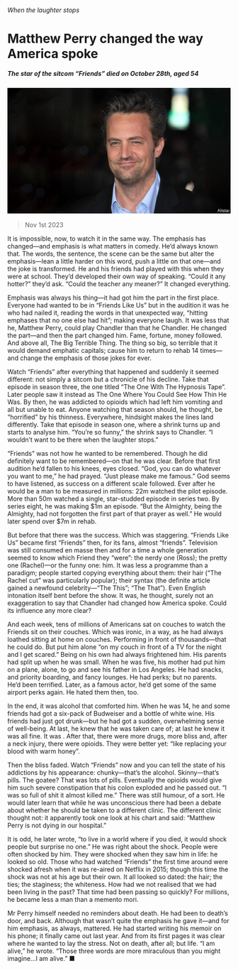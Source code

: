 ###### When the laughter stops

# Matthew Perry changed the way America spoke 

##### The star of the sitcom “Friends” died on October 28th, aged 54 

![image](images/20231104_OBP001.jpg) 

> Nov 1st 2023 

It is impossible, now, to watch it in the same way. The emphasis has changed—and emphasis is what matters in comedy. He’d always known that. The words, the sentence, the scene can be the same but alter the emphasis—lean a little harder on this word, push a little on that one—and the joke is transformed. He and his friends had played with this when they were at school. They’d developed their own way of speaking. “Could it  any hotter?” they’d ask. “Could the teacher any meaner?” It changed everything. 

Emphasis was always his thing—it had got him the part in the first place. Everyone had wanted to be in “Friends Like Us” but in the audition it was he who had nailed it, reading the words in that unexpected way, “hitting emphases that no one else had hit”; making everyone laugh. It was less that he, Matthew Perry, could play Chandler than that he Chandler. He changed the part—and then the part changed him. Fame, fortune, money followed. And above all, The Big Terrible Thing. The thing so big, so terrible that it would demand emphatic capitals; cause him to return to rehab 14 times—and change the emphasis of those jokes for ever. 

Watch “Friends” after everything that happened and suddenly it seemed different: not simply a sitcom but a chronicle of his decline. Take that episode in season three, the one titled “The One With The Hypnosis Tape”. Later people saw it instead as The One Where You Could See How Thin He Was. By then, he was addicted to opioids which had left him vomiting and all but unable to eat. Anyone watching that season should, he thought, be “horrified” by his thinness. Everywhere, hindsight makes the lines land differently. Take that episode in season one, where a shrink turns up and starts to analyse him. “You’re so funny,” the shrink says to Chandler. “I wouldn’t want to be there when the laughter stops.” 

“Friends” was not how he wanted to be remembered. Though he did definitely want to be remembered—on that he was clear. Before that first audition he’d fallen to his knees, eyes closed. “God, you can do whatever you want to me,” he had prayed. “Just please make me famous.” God seems to have listened, as success on a different scale followed. Ever after he would be a man to be measured in millions: 22m watched the pilot episode. More than 50m watched a single, star-studded episode in series two. By series eight, he was making $1m an episode. “But the Almighty, being the Almighty, had not forgotten the first part of that prayer as well.” He would later spend over $7m in rehab. 

But before that there was the success. Which was staggering. “Friends Like Us” became first “Friends” then, for its fans, almost “friends”. Television was still consumed en masse then and for a time a whole generation seemed to know which Friend they “were”: the nerdy one (Ross); the pretty one (Rachel)—or the funny one: him. It was less a programme than a paradigm; people started copying everything about them: their hair (“The Rachel cut” was particularly popular); their syntax (the definite article gained a newfound celebrity—“The This”; “The That”). Even English intonation itself bent before the show. It was, he thought, surely not an exaggeration to say that Chandler had changed how America spoke. Could its influence any more clear? 

And each week, tens of millions of Americans sat on couches to watch the Friends sit on their couches. Which was ironic, in a way, as he had always loathed sitting at home on couches. Performing in front of thousands—that he could do. But put him alone “on my couch in front of a TV for the night and I get scared.” Being on his own had always frightened him. His parents had split up when he was small. When he was five, his mother had put him on a plane, alone, to go and see his father in Los Angeles. He had snacks, and priority boarding, and fancy lounges. He had perks; but no parents. He’d been terrified. Later, as a famous actor, he’d get some of the same airport perks again. He hated them then, too. 

In the end, it was alcohol that comforted him. When he was 14, he and some friends had got a six-pack of Budweiser and a bottle of white wine. His friends had just got drunk—but he had got a sudden, overwhelming sense of well-being. At last, he knew that he was taken care of; at last he knew it was all fine. It was . After that, there were more drugs, more bliss and, after a neck injury, there were opioids. They were better yet: “like replacing your blood with warm honey”. 

Then the bliss faded. Watch “Friends” now and you can tell the state of his addictions by his appearance: chunky—that’s the alcohol. Skinny—that’s pills. The goatee? That was lots of pills. Eventually the opioids would give him such severe constipation that his colon exploded and he passed out. “I was so full of shit it almost killed me.” There was still humour, of a sort. He would later learn that while he was unconscious there had been a debate about whether he should be taken to a different clinic. The different clinic thought not: it apparently took one look at his chart and said: “Matthew Perry is not dying in our hospital.”

It is odd, he later wrote, “to live in a world where if you died, it would shock people but surprise no one.” He was right about the shock. People were often shocked by him. They were shocked when they saw him in life: he looked so old. Those who had watched “Friends” the first time around were shocked afresh when it was re-aired on Netflix in 2015; though this time the shock was not at his age but their own. It all looked so dated: the hair; the ties; the staginess; the whiteness. How had we not realised that we had been living in the past? That time had been passing so quickly? For millions, he became less a man than a memento mori. 

Mr Perry himself needed no reminders about death. He had been to death’s door, and back. Although that wasn’t quite the emphasis he gave it—and for him emphasis, as always, mattered. He had started writing his memoir on his phone; it finally came out last year. And from its first pages it was clear where he wanted to lay the stress. Not on death, after all; but life. “I am alive,” he wrote. “Those three words are more miraculous than you might imagine…I am alive.” ■

